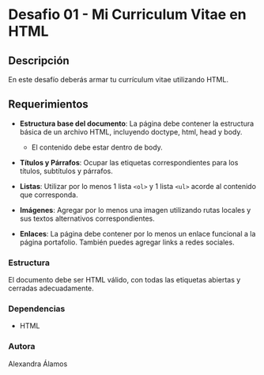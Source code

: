 # Desafio 01 - Mi Curriculum Vitae en HTML

## Descripción

En este desafío deberás armar tu currículum vitae utilizando HTML.

## Requerimientos

- **Estructura base del documento**: La página debe contener la estructura básica de un archivo HTML, incluyendo doctype, html, head y body.
    - El contenido debe estar dentro de body.
    
- **Títulos y Párrafos**: Ocupar las etiquetas correspondientes para los títulos, subtítulos y párrafos.
    
- **Listas**: Utilizar por lo menos 1 lista `<ol>` y 1 lista `<ul>` acorde al contenido que corresponda.
    
- **Imágenes**: Agregar por lo menos una imagen utilizando rutas locales y sus textos alternativos correspondientes.
    
- **Enlaces**: La página debe contener por lo menos un enlace funcional a la página portafolio. También puedes agregar links a redes sociales.
    

### Estructura 

El documento debe ser HTML válido, con todas las etiquetas abiertas y cerradas adecuadamente.

### Dependencias

- HTML

### Autora

Alexandra Álamos
